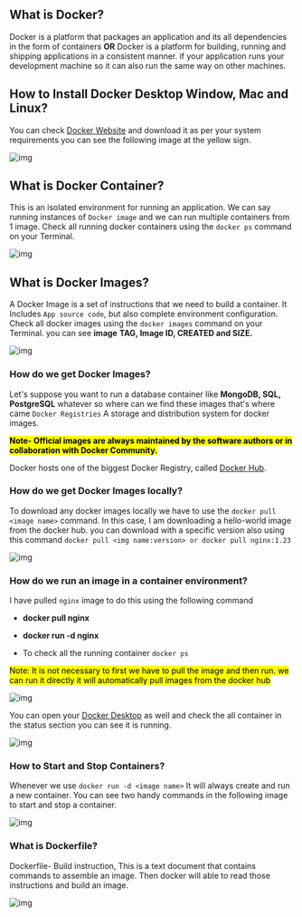 ## What is Docker?

Docker is a platform that packages an application and its all dependencies in the form of containers **OR** Docker is a platform for building, running and shipping applications in a consistent manner. if your application runs your development machine so it can also run the same way on other machines.

## How to Install Docker Desktop Window, Mac and Linux?

You can check [Docker Website](https://docs.docker.com/desktop/install/windows-install/) and download it as per your system requirements you can see the following image at the yellow sign.

![img](https://cdn.hashnode.com/res/hashnode/image/upload/v1678412921615/46c10e5d-ad9e-46ed-a051-a436bc7c0dd3.png)

## What is Docker Container?

This is an isolated environment for running an application. We can say running instances of `Docker image` and we can run multiple containers from 1 image. Check all running docker containers using the `docker ps` command on your Terminal.

![img](https://cdn.hashnode.com/res/hashnode/image/upload/v1678353404934/fa0f8a4a-78b6-4e96-ae4a-197180df3517.png)

## What is Docker Images?

A Docker Image is a set of instructions that we need to build a container. It Includes `App source code`, but also complete environment configuration. Check all docker images using the `docker images` command on your Terminal. you can see **image** **TAG, Image ID, CREATED and SIZE.**

![img](https://cdn.hashnode.com/res/hashnode/image/upload/v1678353118804/62e16f4b-e0d5-494b-8415-51bd72bb037b.png)

### How do we get Docker Images?

Let's suppose you want to run a database container like **MongoDB, SQL, PostgreSQL** whatever so where can we find these images that's where came `Docker Registries` A storage and distribution system for docker images.

**<mark>Note- Official images are always maintained by the software authors or in collaboration with Docker Community.</mark>**

Docker hosts one of the biggest Docker Registry, called [Docker Hub](https://hub.docker.com/).

### How do we get Docker Images locally?

To download any docker images locally we have to use the `docker pull <image name>` command. In this case, I am downloading a hello-world image from the docker hub. you can download with a specific version also using this command `docker pull <img name:version> or docker pull nginx:1.23`

![img](https://cdn.hashnode.com/res/hashnode/image/upload/v1678371915522/a8324828-c638-4af8-a804-69200374deb9.png)

### How do we run an image in a container environment?

I have pulled `nginx` image to do this using the following command

* **docker pull nginx**
    
* **docker run -d nginx**
    
* To check all the running container `docker ps`
    

<mark>Note: It is not necessary to first we have to pull the image and then run. we can run it directly it will automatically pull images from the docker hub</mark>

![img](https://cdn.hashnode.com/res/hashnode/image/upload/v1678374526478/11004ee0-a0c9-4120-a63b-fdfb3cebdc5f.png)

You can open your [Docker Desktop](https://docs.docker.com/get-docker/) as well and check the all container in the status section you can see it is running.

![img](https://cdn.hashnode.com/res/hashnode/image/upload/v1678374708874/4e80cd95-84ae-4c70-a303-d242beb01f85.png)

### How to Start and Stop Containers?

Whenever we use `docker run -d <image name>` It will always create and run a new container. You can see two handy commands in the following image to start and stop a container.

![img](https://cdn.hashnode.com/res/hashnode/image/upload/v1678436949984/32473a25-6d9b-4897-ae0d-ce82a765c711.png)

### What is Dockerfile?

Dockerfile- Build instruction, This is a text document that contains commands to assemble an image. Then docker will able to read those instructions and build an image.

![img](https://cdn.hashnode.com/res/hashnode/image/upload/v1678437654255/7477bbed-16ca-46a2-bf13-bfce3ddd1bbf.png)
